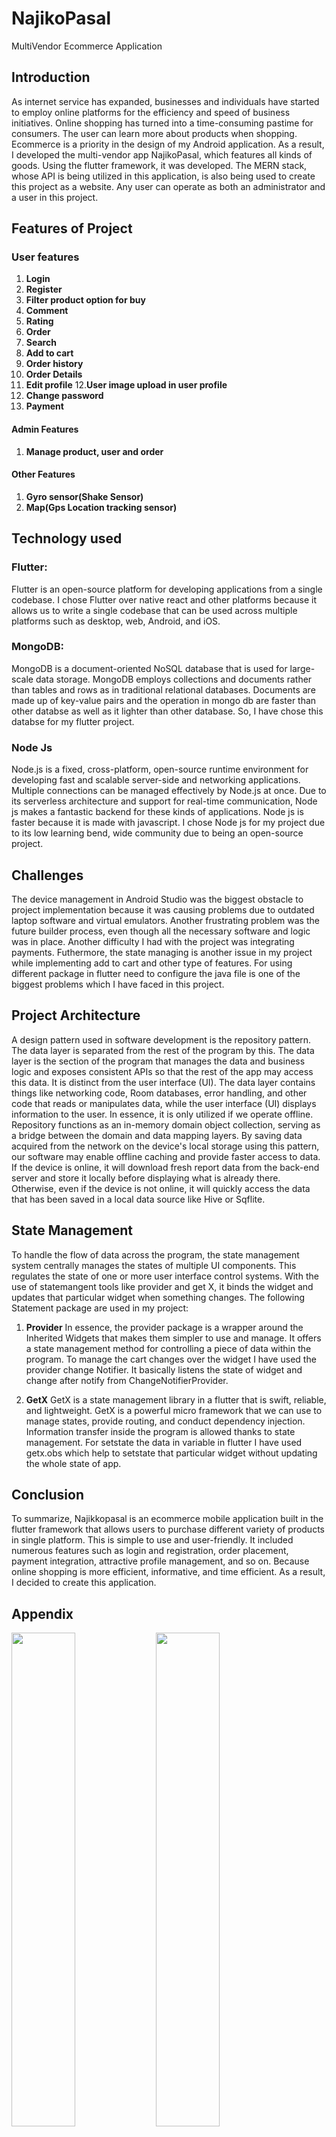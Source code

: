 # NajikoPasal 

MultiVendor Ecommerce Application

## **Introduction**

As internet service has expanded, businesses and individuals have started to employ online platforms for the efficiency and speed of business initiatives. Online shopping has turned into a time-consuming pastime for consumers. The user can learn more about products when shopping. Ecommerce is a priority in the design of my Android application. As a result, I developed the multi-vendor app NajikoPasal, which features all kinds of goods. Using the flutter framework, it was developed. The MERN stack, whose API is being utilized in this application, is also being used to create this project as a website. Any user can operate as both an administrator and a user in this project.

## Features of Project

### User features
1.	**Login**
2.	**Register**
3.	**Filter product option for buy**
4.	**Comment**
5.	**Rating**
6.	**Order**
7.	**Search**
8.	**Add to cart**
9.	**Order history**
10.	**Order Details**
11.	**Edit profile**
12.**User image upload in user profile**
13.	**Change password**
14.	**Payment**

#### Admin Features
1.	**Manage product, user and order**

#### Other Features
1.	**Gyro sensor(Shake Sensor)**
2.	**Map(Gps Location tracking sensor)**
##
## Technology used

### Flutter:
Flutter is an open-source platform for developing applications from a single codebase. I chose Flutter over native react and other platforms because it allows us to write a single codebase that can be used across multiple platforms such as desktop, web, Android, and iOS.


### MongoDB:
MongoDB is a document-oriented NoSQL database that is used for large-scale data storage. MongoDB employs collections and documents rather than tables and rows as in traditional relational databases. Documents are made up of key-value pairs and the operation in mongo db are faster than other databse as well as it lighter than other database. So, I have chose this databse for my flutter project.

### Node Js
Node.js is a fixed, cross-platform, open-source runtime environment for developing fast and scalable server-side and networking applications. Multiple connections can be managed effectively by Node.js at once. Due to its serverless architecture and support for real-time communication, Node js makes a fantastic backend for these kinds of applications. Node js is faster because it is made with javascript. I chose Node js for my project due to its low learning bend, wide community due to being an open-source project.

## Challenges
The device management in Android Studio was the biggest obstacle to project implementation because it was causing problems due to outdated laptop software and virtual emulators. Another frustrating problem was the future builder process, even though all the necessary software and logic was in place. Another difficulty I had with the project was integrating payments. Futhermore, the state managing is another issue in my project while implementing add to cart and other type of features. For using different package in flutter need to configure the java file is one of the biggest problems which I have faced in this project.


## Project Architecture
A design pattern used in software development is the repository pattern. The data layer is separated from the rest of the program by this. The data layer is the section of the program that manages the data and business logic and exposes consistent APIs so that the rest of the app may access this data. It is distinct from the user interface (UI). The data layer contains things like networking code, Room databases, error handling, and other code that reads or manipulates data, while the user interface (UI) displays information to the user. In essence, it is only utilized if we operate offline. Repository functions as an in-memory domain object collection, serving as a bridge between the domain and data mapping layers. By saving data acquired from the network on the device's local storage using this pattern, our software may enable offline caching and provide faster access to data. If the device is online, it will download fresh report data from the back-end server and store it locally before displaying what is already there. Otherwise, even if the device is not online, it will quickly access the data that has been saved in a local data source like Hive or Sqflite.

## State Management
To handle the flow of data across the program, the state management system centrally manages the states of multiple UI components. This regulates the state of one or more user interface control systems. With the use of statemangent tools like provider and get X, it binds the widget and updates that particular widget when something changes. The following Statement package are used in my project:

1.	**Provider**
In essence, the provider package is a wrapper around the Inherited Widgets that makes them simpler to use and manage. It offers a state management method for controlling a piece of data within the program. To manage the cart changes over the widget I have used the provider change Notifier. It basically listens the state of widget and change after notify from ChangeNotifierProvider.

2.	**GetX**
GetX is a state management library in a flutter that is swift, reliable, and lightweight.
GetX is a powerful micro framework that we can use to manage states, provide routing, and conduct dependency injection. Information transfer inside the program is allowed thanks to state management. For setstate the  data in variable in flutter I have used getx.obs which help to setstate that particular widget without updating the whole state of app.

## Conclusion
To summarize, Najikkopasal is an ecommerce mobile application built in the flutter framework that allows users to purchase different variety of products in single platform. This is simple to use and user-friendly. It included numerous features such as login and registration, order placement, payment integration, attractive profile management, and so on. Because online shopping is more efficient, informative, and time efficient. As a result, I decided to create this application.

## Appendix
<img src="https://user-images.githubusercontent.com/64473617/182609622-bfb0e981-b244-4d65-97ce-b8f7883dd326.jpg" width="45%"></img> <img src="https://user-images.githubusercontent.com/64473617/182609422-c49fb79a-8169-456f-a0ca-d59632bcfe1a.jpg" width="45%"></img> <img src="https://user-images.githubusercontent.com/64473617/182609444-9d2e7e61-f343-43f6-a2db-e0279c34c272.jpg" width="45%"></img> <img src="https://user-images.githubusercontent.com/64473617/182609506-db408f06-4497-46f0-b746-67ad6a8a97de.jpg" width="45%"></img> <img src="https://user-images.githubusercontent.com/64473617/182609530-b52e3d99-928b-4a0f-987c-b62eee1d27d3.jp![give-review](https://user-images.githubusercontent.com/64473617/182609550-047b4b4d-805c-457c-bc92-58179baef0d1.jpg" width="45%"></img> <img src="https://user-images.githubusercontent.com/64473617/182609655-5358b353-02a4-41c3-b0d6-3aa728c10e47.jpg" width="45%"></img> <img src="https://user-images.githubusercontent.com/64473617/182609685-b3bf0359-84ee-4406-883d-0a52cc8dad1f.jpg" width="45%"></img> <img src="https://user-images.githubusercontent.com/64473617/182609739-53c46a38-c436-470b-9d08-5805cf6![confirm_order](https://user-images.githubusercontent.com/64473617/182609756-c6b415bf-c03f-4b02-8a37-e2eb23e614b2.jpg" width="45%"></img> <img src="https://user-images.githubusercontent.com/64473617/182609769-5a54170a-880f-48c9-aceb-afb4c448f517.jpg" width="45%"></img> <img src="https://user-images.githubusercontent.com/64473617/182609799-37ce0d1c-3b47-41ae-ac1f-7b9add36dbbe.jpg" width="45%"></img> <img src="https://user-images.githubusercontent.com/64473617/182609849-a949f7cc-9379-4c4a-b999-e30b5632ef9e.jpg" width="45%"></img> <img src="https://user-images.githubusercontent.com/64473617/182609929-bd313f3f-8b45-40f4-8047-5a411838ae09.jpg" width="45%"></img> <img src="https://user-images.githubusercontent.com/64473617/182609950-9710abfc-1ce8-4679-b2e2-67a1e3fc0f11.jpg" width="45%"></img> <img src="https://user-images.githubusercontent.com/64473617/182609967-f837221c-0f41-4147-a4![map](https://user-images.githubusercontent.com/64473617/182610030-42497467-bcd7-4938-af1e-418828ca5ce7.jpg" width="45%"></img> <img src="https://user-images.githubusercontent.com/64473617/182610131-bee84beb-46bd-4b90-998f-1fbb08bc66bc.jpg" width="45%"></img> <img src="https://user-images.githubusercontent.com/64473617/182610156-01623770-8fd2-4812-9b32-f34e7e0f79b4.jpg" width="45%"></img> <img src="https://user-images.githubusercontent.com/64473617/182611018-a14ce9c2-3742-408c-adc4-0c6ea591b9d![log_out](https://user-images.githubusercontent.com/64473617/182611083-cacb669c-abb2-4625-93fd-11cdc33565e8.jpg" width="45%"></img> <img src="https://user-images.githubusercontent.com/64473617/182610787-0a2bef2d-78cc-4843-86f0-6602d5d87a15.jpg" width="45%"></img> <img src="https://user-images.githubusercontent.com/64473617/182611204-1cf2ad30-e592-47af-b0e6-268af6dd39df.jpg" width="45%"></img> 

